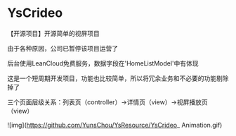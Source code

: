 # YsCrideo

【开源项目】开源简单的视屏项目

由于各种原因，公司已暂停该项目运营了

后台使用LeanCloud免费服务，数据字段在'HomeListModel'中有体现

这是一个短周期开发项目，功能也比较简单，所以将冗余业务和不必要的功能剔除掉了

三个页面层级关系：列表页（controller）->详情页（view）->视屏播放页（view）

![img](https://github.com/YunsChou/YsResource/YsCrideo_ Animation.gif)

